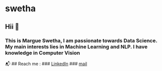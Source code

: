 # swetha

## Hii :wave:

### This is Margue Swetha, I am passionate towards Data Science. My main interests lies in Machine Learning and NLP. I have knowledge in Computer Vision

:mailbox_with_mail: ## Reach me : ### [LinkedIn](https://www.linkedin.com/in/swetha-margue-9155971b3/) ### [mail](https://mail.google.com/mail/u/0/#inbox)



